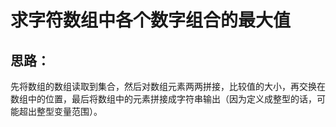 # 求字符数组中各个数字组合的最大值

## 思路：
先将数组的数组读取到集合，然后对数组元素两两拼接，比较值的大小，再交换在数组中的位置，最后将数组中的元素拼接成字符串输出（因为定义成整型的话，可能超出整型变量范围）。